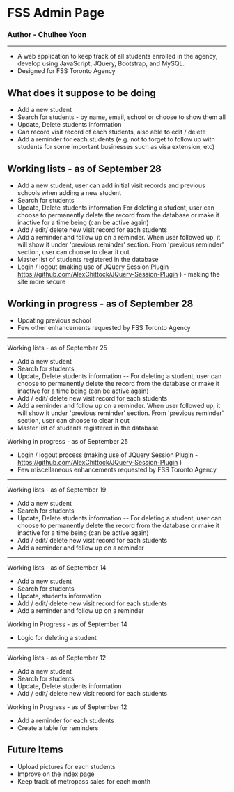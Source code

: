 # FSS Admin Page #

### Author - Chulhee Yoon ###
---

- A web application to keep track of all students enrolled in the agency, develop using JavaScript, JQuery, Bootstrap, and MySQL.
- Designed for FSS Toronto Agency

## What does it suppose to be doing ##

- Add a new student
- Search for students - by name, email, school or choose to show them all
- Update, Delete students information
- Can record visit record of each students, also able to edit / delete
- Add a reminder for each students (e.g. not to forget to follow up with students for some important businesses such as visa extension, etc)

## Working lists - as of September 28 ##

- Add a new student, user can add initial visit records and previous schools when adding a new student
- Search for students
- Update, Delete students information
	For deleting a student, user can choose to permanently delete the record from the database or make it inactive for a time being (can be active again)
- Add / edit/ delete new visit record for each students
- Add a reminder and follow up on a reminder. When user followed up, it will show it under 'previous reminder' section. From 'previous reminder' section, user can choose to clear it out
- Master list of students registered in the database
- Login / logout (making use of JQuery Session Plugin - https://github.com/AlexChittock/JQuery-Session-Plugin ) - making the site more secure

## Working in progress - as of September 28 ##
- Updating previous school
- Few other enhancements requested by FSS Toronto Agency

---

Working lists - as of September 25 

- Add a new student
- Search for students
- Update, Delete students information
-- For deleting a student, user can choose to permanently delete the record from the database or make it inactive for a time being (can be active again)
- Add / edit/ delete new visit record for each students
- Add a reminder and follow up on a reminder. When user followed up, it will show it under 'previous reminder' section. From 'previous reminder' section, user can choose to clear it out
- Master list of students registered in the database

Working in progress - as of September 25

- Login / logout process (making use of JQuery Session Plugin - https://github.com/AlexChittock/JQuery-Session-Plugin )
- Few miscellaneous enhancements requested by FSS Toronto Agency

---

Working lists - as of September 19

- Add a new student
- Search for students
- Update, Delete students information
-- For deleting a student, user can choose to permanently delete the record from the database or make it inactive for a time being (can be active again)
- Add / edit/ delete new visit record for each students
- Add a reminder and follow up on a reminder

---

Working lists - as of September 14

- Add a new student
- Search for students
- Update, students information
- Add / edit/ delete new visit record for each students
- Add a reminder and follow up on a reminder

Working in Progress - as of September 14

- Logic for deleting a student

---

Working lists - as of September 12

- Add a new student
- Search for students
- Update, Delete students information
- Add / edit/ delete new visit record for each students

Working in Progress - as of September 12

- Add a reminder for each students
- Create a table for reminders

## Future Items ##

- Upload pictures for each students
- Improve on the index page
- Keep track of metropass sales for each month
